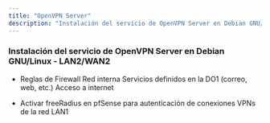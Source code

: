 ```yaml
---
title: "OpenVPN Server"
description: "Instalación del servicio de OpenVPN Server en Debian GNU/Linux - LAN2/WAN2"
---
```


### Instalación del servicio de OpenVPN Server en Debian GNU/Linux - LAN2/WAN2

- Reglas de Firewall
Red interna
Servicios definidos en la DO1 (correo, web, etc.)
Acceso a internet

- Activar freeRadius en pfSense para autenticación de conexiones VPNs de la red LAN1
